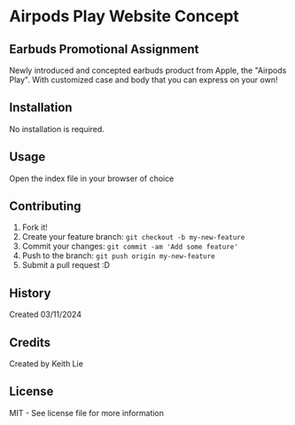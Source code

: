 # Airpods Play Website Concept
## Earbuds Promotional Assignment
Newly introduced and concepted earbuds product from Apple, the "Airpods Play". With customized case and body that you can express on your own!

## Installation
No installation is required.

## Usage
Open the index file in your browser of choice

## Contributing
1. Fork it!
2. Create your feature branch: `git checkout -b my-new-feature`
3. Commit your changes: `git commit -am 'Add some feature'`
4. Push to the branch: `git push origin my-new-feature`
5. Submit a pull request :D

## History
Created 03/11/2024

## Credits
Created by Keith Lie

## License
MIT - See license file for more information